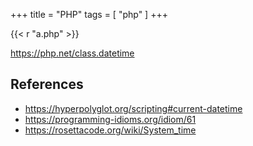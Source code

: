 +++
title = "PHP"
tags = [ "php" ]
+++

{{< r "a.php" >}}

<https://php.net/class.datetime>

## References

- <https://hyperpolyglot.org/scripting#current-datetime>
- <https://programming-idioms.org/idiom/61>
- <https://rosettacode.org/wiki/System_time>

